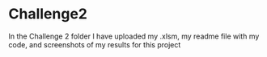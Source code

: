 # Challenge2

In the Challenge 2 folder I have uploaded my .xlsm, my readme file with my code, and screenshots of my results for this project

